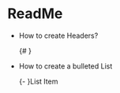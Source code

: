 # ReadMe

- How to create Headers?
  
  {# }
   
- How to create a bulleted List
  
  {- }List Item
    
